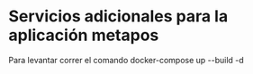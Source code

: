 # Servicios adicionales para la aplicación metapos

Para levantar correr el comando docker-compose up --build -d
